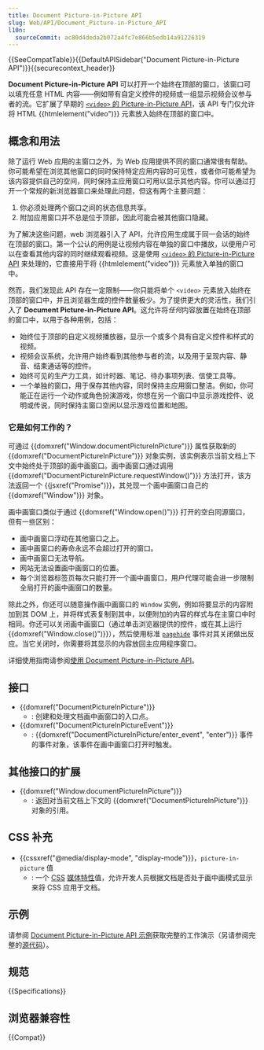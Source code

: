 ```yaml
---
title: Document Picture-in-Picture API
slug: Web/API/Document_Picture-in-Picture_API
l10n:
  sourceCommit: ac80d4deda2b072a4fc7e866b5edb14a91226319
---
```


{{SeeCompatTable}}{{DefaultAPISidebar("Document Picture-in-Picture API")}}{{securecontext_header}}

**Document Picture-in-Picture API** 可以打开一个始终在顶部的窗口，该窗口可以填充任意 HTML 内容——例如带有自定义控件的视频或一组显示视频会议参与者的流。它扩展了早期的 [`<video>` 的 Picture-in-Picture API](/zh-CN/docs/Web/API/Picture-in-Picture_API)，该 API 专门仅允许将 HTML {{htmlelement("video")}} 元素放入始终在顶部的窗口中。

## 概念和用法

除了运行 Web 应用的主窗口之外，为 Web 应用提供不同的窗口通常很有帮助。你可能希望在浏览其他窗口的同时保持特定应用内容的可见性，或者你可能希望为该内容提供自己的空间，同时保持主应用窗口可用以显示其他内容。你可以通过打开一个常规的新浏览器窗口来处理此问题，但这有两个主要问题：

1. 你必须处理两个窗口之间的状态信息共享。
2. 附加应用窗口并不总是位于顶部，因此可能会被其他窗口隐藏。

为了解决这些问题，web 浏览器引入了 API，允许应用生成属于同一会话的始终在顶部的窗口。第一个公认的用例是让视频内容在单独的窗口中播放，以便用户可以在查看其他内容的同时继续观看视频。这是使用 [`<video>` 的 Picture-in-Picture API](/zh-CN/docs/Web/API/Picture-in-Picture_API) 来处理的，它直接用于将 {{htmlelement("video")}} 元素放入单独的窗口中。

然而，我们发现此 API 存在一定限制——你只能将单个 `<video>` 元素放入始终在顶部的窗口中，并且浏览器生成的控件数量极少。为了提供更大的灵活性，我们引入了 **Document Picture-in-Picture API**。这允许将*任何*内容放置在始终在顶部的窗口中，以用于各种用例，包括：

- 始终位于顶部的自定义视频播放器，显示一个或多个具有自定义控件和样式的视频。
- 视频会议系统，允许用户始终看到其他参与者的流，以及用于呈现内容、静音、结束通话等的控件。
- 始终可见的生产力工具，如计时器、笔记、待办事项列表、信使工具等。
- 一个单独的窗口，用于保存其他内容，同时保持主应用窗口整洁。例如，你可能正在运行一个动作或角色扮演游戏，你想在另一个窗口中显示游戏控件、说明或传说，同时保持主窗口空闲以显示游戏位置和地图。

### 它是如何工作的？

可通过 {{domxref("Window.documentPictureInPicture")}} 属性获取新的 {{domxref("DocumentPictureInPicture")}} 对象实例，该实例表示当前文档上下文中始终处于顶部的画中画窗口。画中画窗口通过调用 {{domxref("DocumentPictureInPicture.requestWindow()")}} 方法打开，该方法返回一个 {{jsxref("Promise")}}，其兑现一个画中画窗口自己的 {{domxref("Window")}} 对象。

画中画窗口类似于通过 {{domxref("Window.open()")}} 打开的空白同源窗口，但有一些区别：

- 画中画窗口浮动在其他窗口之上。
- 画中画窗口的寿命永远不会超过打开的窗口。
- 画中画窗口无法导航。
- 网站无法设置画中画窗口的位置。
- 每个浏览器标签页每次只能打开一个画中画窗口，用户代理可能会进一步限制全局打开的画中画窗口的数量。

除此之外，你还可以随意操作画中画窗口的 `Window` 实例，例如将要显示的内容附加到其 DOM 上，并将样式表复制到其中，以便附加的内容的样式与在主窗口中时相同。你还可以关闭画中画窗口（通过单击浏览器提供的控件，或在其上运行 {{domxref("Window.close()")}}），然后使用标准 [`pagehide`](/zh-CN/docs/Web/API/Window/pagehide_event) 事件对其关闭做出反应。当它关闭时，你需要将其显示的内容放回主应用程序窗口。

详细使用指南请参阅[使用 Document Picture-in-Picture API](/zh-CN/docs/Web/API/Document_Picture-in-Picture_API/Using)。

## 接口

- {{domxref("DocumentPictureInPicture")}}
  - : 创建和处理文档画中画窗口的入口点。
- {{domxref("DocumentPictureInPictureEvent")}}
  - : {{domxref("DocumentPictureInPicture/enter_event", "enter")}} 事件的事件对象，该事件在画中画窗口打开时触发。

## 其他接口的扩展

- {{domxref("Window.documentPictureInPicture")}}
  - : 返回对当前文档上下文的 {{domxref("DocumentPictureInPicture")}} 对象的引用。

## CSS 补充

- {{cssxref("@media/display-mode", "display-mode")}}，`picture-in-picture` 值
  - : 一个 [CSS](/zh-CN/docs/Web/CSS) [媒体特性](/zh-CN/docs/Web/CSS/@media#媒体特性)值，允许开发人员根据文档是否处于画中画模式显示来将 CSS 应用于文档。

## 示例

请参阅 [Document Picture-in-Picture API 示例](https://mdn.github.io/dom-examples/document-picture-in-picture/)获取完整的工作演示（另请参阅完整的[源代码](https://github.com/chrisdavidmills/dom-examples/tree/main/document-picture-in-picture)）。

## 规范

{{Specifications}}

## 浏览器兼容性

{{Compat}}
